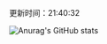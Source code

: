 
  更新时间：21:40:32
	
  ![Anurag's GitHub stats](https://github-readme-stats.vercel.app/api?username=chendj89&theme=gruvbox&show_icons=true)